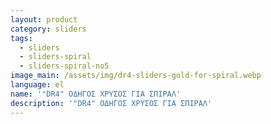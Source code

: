 ```yaml
---
layout: product
category: sliders
tags:
  - sliders
  - sliders-spiral
  - sliders-spiral-no5
image_main: /assets/img/dr4-sliders-gold-for-spiral.webp
language: el
name: '"DR4" ΟΔΗΓΟΣ ΧΡΥΣΟΣ ΓΙΑ ΣΠΙΡΑΛ'
description: '"DR4" ΟΔΗΓΟΣ ΧΡΥΣΟΣ ΓΙΑ ΣΠΙΡΑΛ'
---
```

